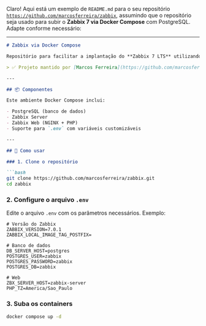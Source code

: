 Claro! Aqui está um exemplo de `README.md` para o seu repositório [`https://github.com/marcosferreira/zabbix`](https://github.com/marcosferreira/zabbix), assumindo que o repositório seja usado para subir o **Zabbix 7 via Docker Compose** com PostgreSQL. Adapte conforme necessário:

---

````markdown
# Zabbix via Docker Compose

Repositório para facilitar a implantação do **Zabbix 7 LTS** utilizando **Docker Compose** com suporte a **PostgreSQL** como banco de dados e frontend via **NGINX + PHP**.

> ✅ Projeto mantido por [Marcos Ferreira](https://github.com/marcosferreira)

---

## 📦 Componentes

Este ambiente Docker Compose inclui:

- PostgreSQL (banco de dados)
- Zabbix Server
- Zabbix Web (NGINX + PHP)
- Suporte para `.env` com variáveis customizáveis

---

## 🚀 Como usar

### 1. Clone o repositório

```bash
git clone https://github.com/marcosferreira/zabbix.git
cd zabbix
````

### 2. Configure o arquivo `.env`

Edite o arquivo `.env` com os parâmetros necessários. Exemplo:

```env
# Versão do Zabbix
ZABBIX_VERSION=7.0.1
ZABBIX_LOCAL_IMAGE_TAG_POSTFIX=

# Banco de dados
DB_SERVER_HOST=postgres
POSTGRES_USER=zabbix
POSTGRES_PASSWORD=zabbix
POSTGRES_DB=zabbix

# Web
ZBX_SERVER_HOST=zabbix-server
PHP_TZ=America/Sao_Paulo
```

### 3. Suba os containers

```bash
docker compose up -d
```
